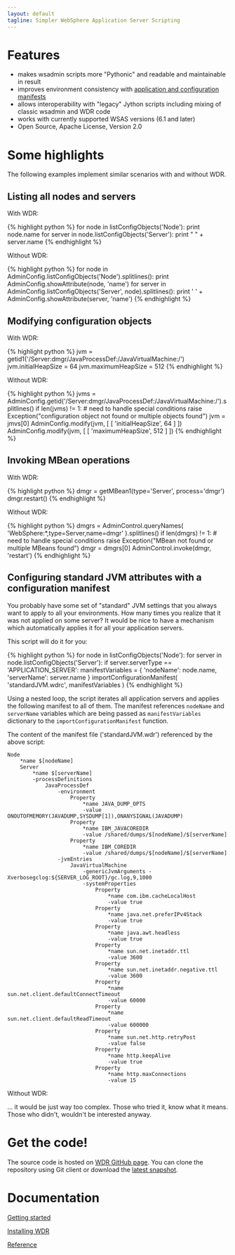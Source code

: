 ```yaml
---
layout: default
tagline: Simpler WebSphere Application Server Scripting
---
```



# Features

* makes wsadmin scripts more "Pythonic" and readable and maintainable in result
* improves environment consistency with [application and configuration manifests](manifests.html)
* allows interoperability with "legacy" Jython scripts including mixing of classic wsadmin and WDR code
* works with currently supported WSAS versions (6.1 and later)
* Open Source, Apache License, Version 2.0

# Some highlights

The following examples implement similar scenarios with and without WDR.

## Listing all nodes and servers

With WDR:

{% highlight python %}
for node in listConfigObjects('Node'):
    print node.name
    for server in node.listConfigObjects('Server'):
        print " " + server.name
{% endhighlight %}

Without WDR:

{% highlight python %}
for node in AdminConfig.listConfigObjects('Node').splitlines():
    print AdminConfig.showAttribute(node, 'name')
    for server in AdminConfig.listConfigObjects('Server', node).splitlines():
        print ' ' + AdminConfig.showAttribute(server, 'name')
{% endhighlight %}

## Modifying configuration objects

With WDR:

{% highlight python %}
jvm = getid1('/Server:dmgr/JavaProcessDef:/JavaVirtualMachine:/')
jvm.initialHeapSize = 64
jvm.maximumHeapSize = 512
{% endhighlight %}

Without WDR:

{% highlight python %}
jvms = AdminConfig.getid('/Server:dmgr/JavaProcessDef:/JavaVirtualMachine:/').splitlines()
if len(jvms) != 1:
    # need to handle special conditions
    raise Exception("configuration object not found or multiple objects found")
jvm = jmvs[0]
AdminConfig.modify(jvm, [ [ 'initialHeapSize', 64 ] ])
AdminConfig.modify(jvm, [ [ 'maximumHeapSize', 512 ] ])
{% endhighlight %}

## Invoking MBean operations

With WDR:

{% highlight python %}
dmgr = getMBean1(type='Server', process='dmgr')
dmgr.restart()
{% endhighlight %}

Without WDR:

{% highlight python %}
dmgrs = AdminControl.queryNames( 'WebSphere:*,type=Server,name=dmgr' ).splitlines()
if len(dmgrs) != 1:
    # need to handle special conditions
    raise Exception("MBean not found or multiple MBeans found")
dmgr = dmgrs[0]
AdminControl.invoke(dmgr, 'restart')
{% endhighlight %}

## Configuring standard JVM attributes with a configuration manifest

You probably have some set of "standard" JVM settings that you always want to apply to all your environments. How many times you realize that it was not applied on some server? It would be nice to have a mechanism which automatically applies it for all your application servers.

This script will do it for you:

{% highlight python %}
for node in listConfigObjects('Node'):
    for server in node.listConfigObjects('Server'):
        if server.serverType == 'APPLICATION_SERVER':
            manifestVariables = { 'nodeName': node.name, 'serverName': server.name }
            importConfigurationManifest( 'standardJVM.wdrc', manifestVariables )
{% endhighlight %}

Using a nested loop, the script iterates all application servers and applies the following manifest to all of them. The manifest references `nodeName` and `serverName` variables which are being passed as `manifestVariables` dictionary to the `importConfigurationManifest` function.

The content of the manifest file ('standardJVM.wdr') referenced by the above script:

    Node
    	*name $[nodeName]
    	Server
    		*name $[serverName]
    		-processDefinitions
    			JavaProcessDef
    				-environment
    					Property
    						*name JAVA_DUMP_OPTS
    						-value ONOUTOFMEMORY(JAVADUMP,SYSDUMP[1]),ONANYSIGNAL(JAVADUMP)
    					Property
    						*name IBM_JAVACOREDIR
    						-value /shared/dumps/$[nodeName]/$[serverName]
    					Property
    						*name IBM_COREDIR
    						-value /shared/dumps/$[nodeName]/$[serverName]
    				-jvmEntries
    					JavaVirtualMachine
    						-genericJvmArguments -Xverbosegclog:${SERVER_LOG_ROOT}/gc.log,9,1000
    						-systemProperties
    							Property
    								*name com.ibm.cacheLocalHost
    								-value true
    							Property
    								*name java.net.preferIPv4Stack
    								-value true
    							Property
    								*name java.awt.headless
    								-value true
    							Property
    								*name sun.net.inetaddr.ttl
    								-value 3600
    							Property
    								*name sun.net.inetaddr.negative.ttl
    								-value 3600
    							Property
    								*name sun.net.client.defaultConnectTimeout
    								-value 60000
    							Property
    								*name sun.net.client.defaultReadTimeout
    								-value 600000
    							Property
    								*name sun.net.http.retryPost
    								-value false
    							Property
    								*name http.keepAlive
    								-value true
    							Property
    								*name http.maxConnections
    								-value 15

Without WDR:

... it would be just way too complex. Those who tried it, know what it means. Those who didn't, wouldn't be interested anyway.

# Get the code!

The source code is hosted on [WDR GitHub page](https://github.com/WDR/WDR).
You can clone the repository using Git client or download the [latest snapshot](https://github.com/WDR/WDR/archive/master.zip).

# Documentation

[Getting started](getting_started.html)

[Installing WDR](install.html)

[Reference](reference/index.html)
